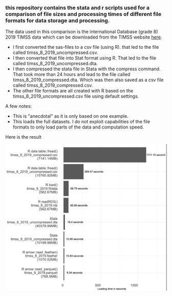 ### this repository contains the stata and r scripts used for a comparison of file sizes and processing times of different file formats for data storage and processing. 

The data used in this comparison is the international Database (grade 8) 2019 TIMSS data which can be downloaded from the TIMSS website [here](https://timss2019.org/international-database/).


- I first converted the sas-files to a csv file (using R).  that led to the file called timss_8_2019_uncompressed.csv.
- I then converted that file into Stat format using R. That  led to the file called timss_8_2019_uncompressed.dta.
- I then compressed the stata file in Stata with the compress command. That took more than 24 hours and lead to the file called timss_8_2019_compressed.dta. Which was then also saved as a csv file called timss_8_2019_compressed.csv.
- The other file formats are all created with R based on the timss_8_2019_uncompressed.csv file using default settings.


A few notes:

- This is "anecdotal" as it is only based on one example.
- This loads the full datasets. I do not exploit capabilities of the file formats to only load parts of the data and computation speed.


Here is the result

![Comparison Result](fig.png)

